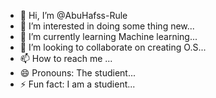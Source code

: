 - 👋 Hi, I’m @AbuHafss-Rule
- 👀 I’m interested in doing some thing new...
- 🌱 I’m currently learning Machine learning...
- 💞️ I’m looking to collaborate on creating O.S...
- 📫 How to reach me ...
- 😄 Pronouns: The studient...
- ⚡ Fun fact: I am a studient...

<!---
AbuHafss-Rule/AbuHafss-Rule is a ✨ special ✨ repository because its `README.md` (this file) appears on your GitHub profile.
You can click the Preview link to take a look at your changes.
--->
